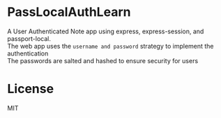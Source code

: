 # PassLocalAuthLearn
 A User Authenticated Note app using express, express-session, and passport-local. <br/>
 The web app uses the `username and password` strategy to implement the authentication <br/>
 The passwords are salted and hashed to ensure security for users

# License
MIT
